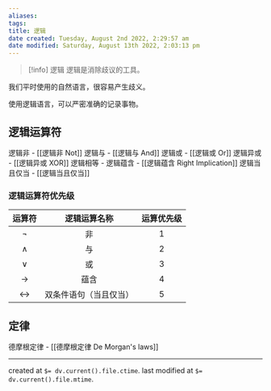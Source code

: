 ```yaml
---
aliases: 
tags: 
title: 逻辑
date created: Tuesday, August 2nd 2022, 2:29:57 am
date modified: Saturday, August 13th 2022, 2:03:13 pm
---
```



> [!info] 逻辑
> 逻辑是消除歧议的工具。

我们平时使用的自然语言，很容易产生歧义。

使用逻辑语言，可以严密准确的记录事物。

## 逻辑运算符

逻辑非 - [[逻辑非 Not]]
逻辑与 - [[逻辑与 And]]
逻辑或 - [[逻辑或 Or]]
逻辑异或 - [[逻辑异或 XOR]]
逻辑相等 - 
逻辑蕴含 - [[逻辑蕴含 Right Implication]]
逻辑当且仅当 - [[逻辑当且仅当]]

### 逻辑运算符优先级

|      运算符       |      逻辑运算名称      | 运算优先级 |
|:-----------------:|:----------------------:|:----------:|
|      $\neg$       |           非           |     1      |
|     $\wedge$      |           与           |     2      |
|      $\vee$       |           或           |     3      |
|   $\rightarrow$   |          蕴含          |     4      |
| $\leftrightarrow$ | 双条件语句（当且仅当） |     5      |


## 定律

德摩根定律 - [[德摩根定律 De Morgan's laws]]


---

created at `$= dv.current().file.ctime`.
last modified at `$= dv.current().file.mtime`.
